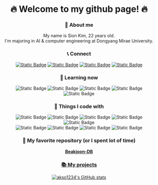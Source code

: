 <div align="center">
  <h1> 🔥 Welcome to my github page! 🔥 </h1>

  <h3> 💬 About me </h3>
  My name is Sion Kim, 22 years old. <br>
  I'm majoring in AI & computer engineering at Dongyang Mirae University.

  <h3> 📞 Connect </h3>
  <a href="https://www.instagram.com/sion_kim27/"><img alt="Static Badge" src="https://img.shields.io/badge/Instagram-purple?style=flat-sqaure&logo=instagram&logoColor=white"></a>
  <a href="mailto:kimsion07273@gmail.com"><img alt="Static Badge" src="https://img.shields.io/badge/Gmail-red?style=flat-sqaure&logo=gmail&logoColor=white"></a>
  <a href="mailto:akso1234@naver.com"><img alt="Static Badge" src="https://img.shields.io/badge/Naver-vlolet?style=flat-sqaure&logo=naver&logoColor=white"></a>
  <a href="https://github.com/akso1234"><img alt="Static Badge" src="https://img.shields.io/badge/Github-black?style=flat-sqaure&logo=github&logoColor=white"></a>

  <h3> 🚀 Learning now </h3>
  <img alt="Static Badge" src="https://img.shields.io/badge/JAVA-red?style=flat-sqaure&logo=oracle&logoColor=white">
  <img alt="Static Badge" src="https://img.shields.io/badge/Data_analysis-black?style=flat-sqaure&logo=alwaysdata&logoColor=white&color=black">
  <img alt="Static Badge" src="https://img.shields.io/badge/MySQL-blue?style=flat-sqaure&logo=mysql&logoColor=white">
  <img alt="Static Badge" src="https://img.shields.io/badge/JSP-purple?style=flat-sqaure&logo=eclipseide&logoColor=white">
  <img alt="Static Badge" src="https://img.shields.io/badge/GIT-orange?style=flat-sqaure&logo=git&logoColor=white">


  <h3> 🎈 Things I code with </h3>
  <img alt="Static Badge" src="https://img.shields.io/badge/Python-blue?style=flat-sqaure&logo=python&logoColor=white">
  <img alt="Static Badge" src="https://img.shields.io/badge/C%20Language-black?style=flat-sqaure&logo=c&logoColor=white">
  <img alt="Static Badge" src="https://img.shields.io/badge/C%23-purple?style=flat-sqaure&logo=csharp&logoColor=white">
  <img alt="Static Badge" src="https://img.shields.io/badge/Unity-white?style=flat-sqaure&logo=unity&logoColor=black">
  <img alt="Static Badge" src="https://img.shields.io/badge/Discord-indigo?style=flat-sqaure&logo=discord&logoColor=white"><br>
  <img alt="Static Badge" src="https://img.shields.io/badge/Heroku-purple?style=flat-sqaure&logo=heroku&logoColor=white">
  <img alt="Static Badge" src="https://img.shields.io/badge/Google%20Cloud%20Platform-orange?style=flat-sqaure&logo=googlecloud&logoColor=white">
  <img alt="Static Badge" src="https://img.shields.io/badge/Amazon%20AWS-blue?style=flat-sqaure&logo=amazonaws&logoColor=white">
  <img alt="Static Badge" src="https://img.shields.io/badge/Processing-black?style=flat-sqaure&logo=processingfoundation&logoColor=white">

  <h3> 📌 My favorite repository (or I spent lot of time) </h3>
  <a href="https://github.com/akso1234/Baekjoon-DB"><b>Beakjoon-DB</b>
    
  <h3> 📚 My projects </h3>


  ![akso1234's GitHub stats](https://github-readme-stats.vercel.app/api?username=akso1234&theme=ambient_gradient&show_icons=true)
</div>


<!--
**akso1234/akso1234** is a ✨ _special_ ✨ repository because its `README.md` (this file) appears on your GitHub profile.

🔥 Welcome to my github page! 🔥 이 부분 사진으로 대체해도 될 것 같음

내 소개
(이름, 나이, 학교, 학과)
(나를 연결할 수 있는 무언가 (인스타, github, gmail, 네이버 등등)

🚀 지금 공부하고 있는 내용 (자바, 데이터분석, mysql, jsp, 딥러닝, github 등등)

🎈 내가 잘하는 분야 (파이썬, C언어 등등)

📌 레파지토리 중 지금 현재 많이 쓰고 있는 거
(백준)

📚 참여했던 나의 프로젝트
(칼림바 프로그램 python (2020 ~ 2020))
(디스코드 뮤직봇 제작 python (2021 ~ 2021))
(디스코드 게임봇 제작 python (2022 ~ 2022))
(2D 게임 프로젝트 Unity(C#) (2023 ~ ing))

내가 좋아하는 명언이나 사진

깃허브 스탯, Top languages 등

- 🔭 I’m currently working on ...
- 🌱 I’m currently learning ...
- 👯 I’m looking to collaborate on ...
- 🤔 I’m looking for help with ...
- 💬 Ask me about ...
- 📫 How to reach me: ...
- 😄 Pronouns: ...
- ⚡ Fun fact: ...
-->



